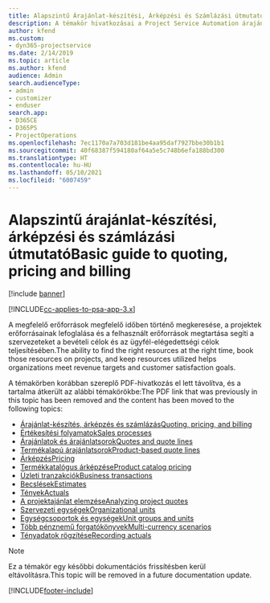 ```yaml
---
title: Alapszintű Árajánlat-készítési, Árképzési és Számlázási útmutató
description: A témakör hivatkozásai a Project Service Automation árajánlat-készítéséről, számlázásáról és árképzéséről tartalmaznak információt.
author: kfend
ms.custom:
- dyn365-projectservice
ms.date: 2/14/2019
ms.topic: article
ms.author: kfend
audience: Admin
search.audienceType:
- admin
- customizer
- enduser
search.app:
- D365CE
- D365PS
- ProjectOperations
ms.openlocfilehash: 7ec1170a7a703d181be4aa95daf7927bbe30b1b1
ms.sourcegitcommit: 40f68387f594180af64a5e5c748b6efa188bd300
ms.translationtype: HT
ms.contentlocale: hu-HU
ms.lasthandoff: 05/10/2021
ms.locfileid: "6007459"
---
```

# <a name="basic-guide-to-quoting-pricing-and-billing"></a><span data-ttu-id="71b93-103">Alapszintű árajánlat-készítési, árképzési és számlázási útmutató</span><span class="sxs-lookup"><span data-stu-id="71b93-103">Basic guide to quoting, pricing and billing</span></span>

[!include [banner](../../includes/psa-now-project-operations.md)]

[!INCLUDE[cc-applies-to-psa-app-3.x](../../includes/cc-applies-to-psa-app-3x.md)]

<span data-ttu-id="71b93-104">A megfelelő erőforrások megfelelő időben történő megkeresése, a projektek erőforrásainak lefoglalása és a felhasznált erőforrások megtartása segíti a szervezeteket a bevételi célok és az ügyfél-elégedettségi célok teljesítésében.</span><span class="sxs-lookup"><span data-stu-id="71b93-104">The ability to find the right resources at the right time, book those resources on projects, and keep resources utilized helps organizations meet revenue targets and customer satisfaction goals.</span></span> 

<span data-ttu-id="71b93-105">A témakörben korábban szereplő PDF-hivatkozás el lett távolítva, és a tartalma átkerült az alábbi témakörökbe:</span><span class="sxs-lookup"><span data-stu-id="71b93-105">The PDF link that was previously in this topic has been removed and the content has been moved to the following topics:</span></span>

- [<span data-ttu-id="71b93-106">Árajánlat-készítés, árképzés és számlázás</span><span class="sxs-lookup"><span data-stu-id="71b93-106">Quoting, pricing, and billing</span></span>](../quote-bill-price.md)
- [<span data-ttu-id="71b93-107">Értékesítési folyamatok</span><span class="sxs-lookup"><span data-stu-id="71b93-107">Sales processes</span></span>](../basic-sales-process.md)
- [<span data-ttu-id="71b93-108">Árajánlatok és árajánlatsorok</span><span class="sxs-lookup"><span data-stu-id="71b93-108">Quotes and quote lines</span></span>](../basic-quote-lines.md)
- [<span data-ttu-id="71b93-109">Termékalapú árajánlatsorok</span><span class="sxs-lookup"><span data-stu-id="71b93-109">Product-based quote lines</span></span>](../product-based-quote-lines.md)
- [<span data-ttu-id="71b93-110">Árképzés</span><span class="sxs-lookup"><span data-stu-id="71b93-110">Pricing</span></span>](../basic-pricing.md)
- [<span data-ttu-id="71b93-111">Termékkatalógus árképzése</span><span class="sxs-lookup"><span data-stu-id="71b93-111">Product catalog pricing</span></span>](../product-catalog-pricing.md)
- [<span data-ttu-id="71b93-112">Üzleti tranzakciók</span><span class="sxs-lookup"><span data-stu-id="71b93-112">Business transactions</span></span>](../basic-business-transactions.md)
- [<span data-ttu-id="71b93-113">Becslések</span><span class="sxs-lookup"><span data-stu-id="71b93-113">Estimates</span></span>](../estimates.md)
- [<span data-ttu-id="71b93-114">Tények</span><span class="sxs-lookup"><span data-stu-id="71b93-114">Actuals</span></span>](../actuals.md)
- [<span data-ttu-id="71b93-115">A projektajánlat elemzése</span><span class="sxs-lookup"><span data-stu-id="71b93-115">Analyzing project quotes</span></span>](../basic-analyzing-quotes.md)
- [<span data-ttu-id="71b93-116">Szervezeti egységek</span><span class="sxs-lookup"><span data-stu-id="71b93-116">Organizational units</span></span>](../advanced-organizational.md)
- [<span data-ttu-id="71b93-117">Egységcsoportok és egységek</span><span class="sxs-lookup"><span data-stu-id="71b93-117">Unit groups and units</span></span>](../advanced-units.md)
- [<span data-ttu-id="71b93-118">Több pénznemű forgatókönyvek</span><span class="sxs-lookup"><span data-stu-id="71b93-118">Multi-currency scenarios</span></span>](../advanced-currency.md)
- [<span data-ttu-id="71b93-119">Tényadatok rögzítése</span><span class="sxs-lookup"><span data-stu-id="71b93-119">Recording actuals</span></span>](../advanced-actuals.md)

> [!NOTE]
> <span data-ttu-id="71b93-120">Ez a témakör egy későbbi dokumentációs frissítésben kerül eltávolításra.</span><span class="sxs-lookup"><span data-stu-id="71b93-120">This topic will be removed in a future documentation update.</span></span> 


[!INCLUDE[footer-include](../../includes/footer-banner.md)]